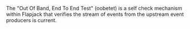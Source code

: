 The "Out Of Band, End To End Test" (oobetet) is a self check mechanism within Flapjack that verifies the stream of events from the upstream event producers is current. 

